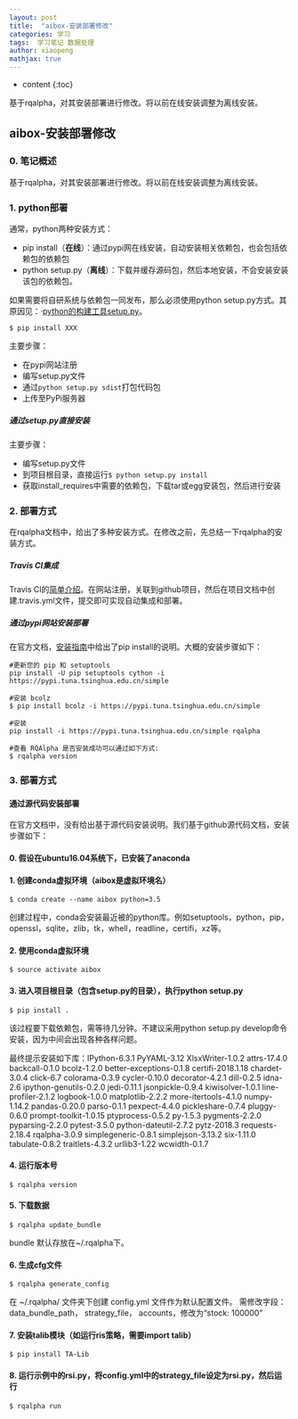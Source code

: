 ```yaml
---
layout: post
title:  "aibox-安装部署修改"
categories: 学习
tags:  学习笔记 数据处理
author: xiaopeng
mathjax: true
---
```


* content
{:toc}

基于rqalpha，对其安装部署进行修改。将以前在线安装调整为离线安装。




## aibox-安装部署修改
### 0. 笔记概述
基于rqalpha，对其安装部署进行修改。将以前在线安装调整为离线安装。

### 1. python部署

通常，python两种安装方式：  
- pip install（**在线**）：通过pypi网在线安装，自动安装相关依赖包，也会包括依赖包的依赖包
- python setup.py（**离线**）：下载并缓存源码包，然后本地安装，不会安装安装该包的依赖包。

如果需要将自研系统与依赖包一同发布，那么必须使用python setup.py方式。其原因见：·[python的构建工具setup.py](https://www.cnblogs.com/maociping/p/6633948.html)。

```
$ pip install XXX
```
主要步骤：
  - 在pypi网站注册
  - 编写setup.py文件
  - 通过`python setup.py sdist`打包代码包
  - 上传至PyPi服务器

##### 通过setup.py直接安装
主要步骤：
  - 编写setup.py文件
  - 到项目根目录，直接运行`$ python setup.py install`
  - 获取install_requires中需要的依赖包，下载tar或egg安装包，然后进行安装

### 2. 部署方式

在rqalpha文档中，给出了多种安装方式。在修改之前，先总结一下rqalpha的安装方式。

##### Travis CI集成  
Travis CI的[简单介绍](http://www.ruanyifeng.com/blog/2017/12/travis_ci_tutorial.html)。在网站注册，关联到github项目，然后在项目文档中创建.travis.yml文件，提交即可实现自动集成和部署。
##### 通过pypi网站安装部署  
在官方文档，[安装指南](http://rqalpha.io/zh_CN/latest/intro/install.html#intro-install)中给出了pip install的说明。大概的安装步骤如下：
```
#更新您的 pip 和 setuptools
pip install -U pip setuptools cython -i https://pypi.tuna.tsinghua.edu.cn/simple

#安装 bcolz
$ pip install bcolz -i https://pypi.tuna.tsinghua.edu.cn/simple

#安装
pip install -i https://pypi.tuna.tsinghua.edu.cn/simple rqalpha

#查看 RQAlpha 是否安装成功可以通过如下方式:
$ rqalpha version
```

### 3. 部署方式
#### 通过源代码安装部署  

在官方文档中，没有给出基于源代码安装说明。我们基于github源代码文档，安装步骤如下：

#### 0. 假设在ubuntu16.04系统下，已安装了anaconda

#### 1. 创建conda虚拟环境（aibox是虚拟环境名）
```
$ conda create --name aibox python=3.5
```
创建过程中，conda会安装最近被的python库。例如setuptools，python，pip，openssl，sqlite，zlib，tk，whell，readline，certifi，xz等。

#### 2. 使用conda虚拟环境
```
$ source activate aibox
```
#### 3. 进入项目根目录（包含setup.py的目录），执行python setup.py

```
$ pip install .  
```
该过程要下载依赖包，需等待几分钟。不建议采用python setup.py develop命令安装，因为中间会出现各种各样问题。  

最终提示安装如下库：IPython-6.3.1 PyYAML-3.12 XlsxWriter-1.0.2 attrs-17.4.0 backcall-0.1.0 bcolz-1.2.0 better-exceptions-0.1.8 certifi-2018.1.18 chardet-3.0.4 click-6.7 colorama-0.3.9 cycler-0.10.0 decorator-4.2.1 dill-0.2.5 idna-2.6 ipython-genutils-0.2.0 jedi-0.11.1 jsonpickle-0.9.4 kiwisolver-1.0.1 line-profiler-2.1.2 logbook-1.0.0 matplotlib-2.2.2 more-itertools-4.1.0 numpy-1.14.2 pandas-0.20.0 parso-0.1.1 pexpect-4.4.0 pickleshare-0.7.4 pluggy-0.6.0 prompt-toolkit-1.0.15 ptyprocess-0.5.2 py-1.5.3 pygments-2.2.0 pyparsing-2.2.0 pytest-3.5.0 python-dateutil-2.7.2 pytz-2018.3 requests-2.18.4 rqalpha-3.0.9 simplegeneric-0.8.1 simplejson-3.13.2 six-1.11.0 tabulate-0.8.2 traitlets-4.3.2 urllib3-1.22 wcwidth-0.1.7

#### 4. 运行版本号
```
$ rqalpha version
```
#### 5. 下载数据
```
$ rqalpha update_bundle
```
bundle 默认存放在~/.rqalpha下。

#### 6. 生成cfg文件
```
$ rqalpha generate_config
```
在 ~/.rqalpha/ 文件夹下创建 config.yml 文件作为默认配置文件。
需修改字段：data_bundle_path， strategy_file， accounts，修改为“stock:  100000”

#### 7. 安装talib模块（如运行ris策略，需要import talib）

```
$ pip install TA-Lib
```
#### 8. 运行示例中的rsi.py，将config.yml中的strategy_file设定为rsi.py，然后运行

```
$ rqalpha run
```
